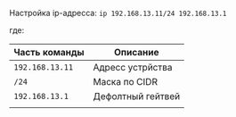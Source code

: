 Настройка ip-адресса:
`ip 192.168.13.11/24 192.168.13.1`

где:

| Часть команды   | Описание          |
| --------------- | ----------------- |
| `192.168.13.11` | Адресс устрйства  |
| `/24`           | Маска по CIDR     |
| `192.168.13.1`  | Дефолтный гейтвей |
|                 |                   |

